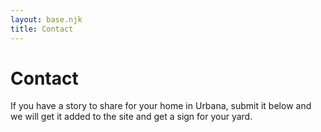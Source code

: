 ```yaml
---
layout: base.njk
title: Contact
---
```

# Contact

If you have a story to share for your home in Urbana, submit it below and we will get it added to the site and get a sign for your yard.

<script data-letterbirduser="urbanastories" src="https://letterbird.co/embed/v1.js"></script>

<!-- 

<form action="#" method="post">
    <label for="name">Name:</label><br>
    <input type="text" id="name" name="name" required><br>
    
    <label for="email">Email:</label><br>
    <input type="email" id="email" name="email" required><br>
    
    <label for="message">Message:</label><br>
    <textarea id="message" name="message" required></textarea><br>
    
    <input type="submit" value="Send">
</form> -->